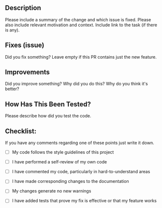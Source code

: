 ## Description

Please include a summary of the change and which issue is fixed.
Please also include relevant motivation and context.
Include link to the task (if there is any).

## Fixes (issue)

Did you fix something? Leave empty if this PR contains just the new feature.


## Improvements

Did you improve something? Why did you do this? Why do you think it's better?

## How Has This Been Tested?

Please describe how did you test the code.

## Checklist:
If you have any comments regarding one of these points just write it down.

- [ ] My code follows the style guidelines of this project
- [ ] I have performed a self-review of my own code
- [ ] I have commented my code, particularly in hard-to-understand areas
- [ ] I have made corresponding changes to the documentation
- [ ] My changes generate no new warnings
- [ ] I have added tests that prove my fix is effective or that my feature works


